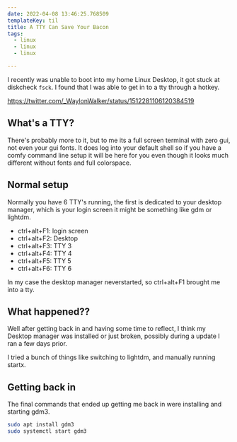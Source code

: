 ```yaml
---
date: 2022-04-08 13:46:25.768509
templateKey: til
title: A TTY Can Save Your Bacon
tags:
  - linux
  - linux
  - linux

---
```


I recently was unable to boot into my home Linux Desktop, it got stuck at
diskcheck `fsck`.  I found that I was able to get in to a tty through a hotkey.

https://twitter.com/_WaylonWalker/status/1512281106120384519

## What's a TTY?

There's probably more to it, but to me its a full screen terminal with zero
gui, not even your gui fonts.  It does log into your default shell so if you
have a comfy command line setup it will be here for you even though it looks
much different without fonts and full colorspace.

## Normal setup

Normally you have 6 TTY's running, the first is dedicated to your desktop
manager, which is your login screen it might be something like gdm or lightdm.

* ctrl+alt+F1: login screen
* ctrl+alt+F2: Desktop
* ctrl+alt+F3: TTY 3
* ctrl+alt+F4: TTY 4
* ctrl+alt+F5: TTY 5
* ctrl+alt+F6: TTY 6

In my case the desktop manager neverstarted, so ctrl+alt+F1 brought me into a tty.

## What happened??

Well after getting back in and having some time to reflect, I think my Desktop
manager was installed or just broken, possibly during a update I ran a few days
prior.

I tried a bunch of things like switching to lightdm, and manually running startx.

## Getting back in

The final commands that ended up getting me back in were installing and starting gdm3.

``` bash
sudo apt install gdm3
sudo systemctl start gdm3
